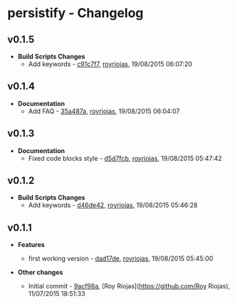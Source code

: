 
# persistify - Changelog
## v0.1.5
- **Build Scripts Changes**
  - Add keywords - [c91c7f7]( https://github.com/royriojas/persistify/commit/c91c7f7 ), [royriojas](https://github.com/royriojas), 19/08/2015 06:07:20

    
## v0.1.4
- **Documentation**
  - Add FAQ - [35a487a]( https://github.com/royriojas/persistify/commit/35a487a ), [royriojas](https://github.com/royriojas), 19/08/2015 06:04:07

    
## v0.1.3
- **Documentation**
  - Fixed code blocks style - [d5d7fcb]( https://github.com/royriojas/persistify/commit/d5d7fcb ), [royriojas](https://github.com/royriojas), 19/08/2015 05:47:42

    
## v0.1.2
- **Build Scripts Changes**
  - Add keywords - [d46de42]( https://github.com/royriojas/persistify/commit/d46de42 ), [royriojas](https://github.com/royriojas), 19/08/2015 05:46:28

    
## v0.1.1
- **Features**
  - first working version - [dad17de]( https://github.com/royriojas/persistify/commit/dad17de ), [royriojas](https://github.com/royriojas), 19/08/2015 05:45:00

    
- **Other changes**
  - Initial commit - [9acf98a]( https://github.com/royriojas/persistify/commit/9acf98a ), [Roy Riojas](https://github.com/Roy Riojas), 11/07/2015 18:51:33

    
